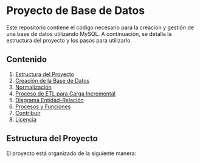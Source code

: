 # Proyecto de Base de Datos
Este repositorio contiene el código necesario para la creación y gestión de una base de datos utilizando MySQL. A continuación, se detalla la estructura del proyecto y los pasos para utilizarlo.

## Contenido

1. [Estructura del Proyecto](#estructura-del-proyecto)
2. [Creación de la Base de Datos](#creación-de-la-base-de-datos)
3. [Normalización](#normalización)
4. [Proceso de ETL para Carga Incremental](#proceso-de-etl-para-carga-incremental)
5. [Diagrama Entidad-Relación](#diagrama-entidad-relación)
6. [Procesos y Funciones](#procesos-y-funciones)
7. [Contribuir](#contribuir)
8. [Licencia](#licencia)

## Estructura del Proyecto

El proyecto está organizado de la siguiente manera:

